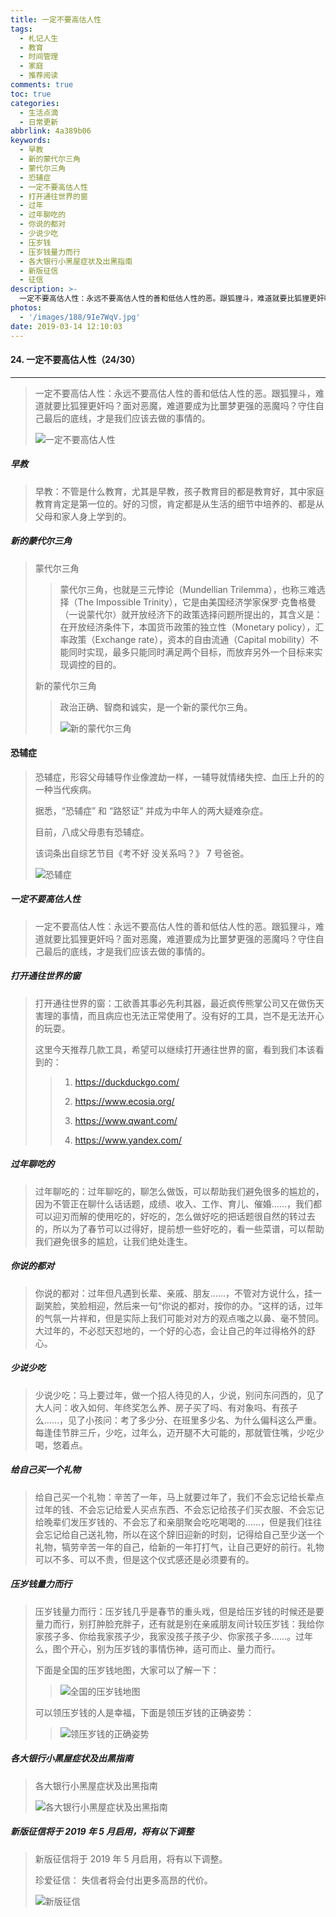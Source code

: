 ```yaml
---
title: 一定不要高估人性
tags:
  - 札记人生
  - 教育
  - 时间管理
  - 家庭
  - 推荐阅读
comments: true
toc: true
categories:
  - 生活点滴
  - 日常更新
abbrlink: 4a389b06
keywords:
  - 早教
  - 新的蒙代尔三角
  - 蒙代尔三角
  - 恐辅症
  - 一定不要高估人性
  - 打开通往世界的窗
  - 过年
  - 过年聊吃的
  - 你说的都对
  - 少说少吃
  - 压岁钱
  - 压岁钱量力而行
  - 各大银行小黑屋症状及出黑指南
  - 新版征信
  - 征信
description: >-
  一定不要高估人性：永远不要高估人性的善和低估人性的恶。跟狐狸斗，难道就要比狐狸更奸吗？面对恶魔，难道要成为比噩梦更强的恶魔吗？守住自己最后的底线，才是我们应该去做的事情的。
photos:
  - '/images/188/9Ie7WqV.jpg'
date: 2019-03-14 12:10:03
---
```

<script type="text/javascript" src="/js/src/bai.js"></script>

#### 24. 一定不要高估人性（24/30）
---
> 一定不要高估人性：永远不要高估人性的善和低估人性的恶。跟狐狸斗，难道就要比狐狸更奸吗？面对恶魔，难道要成为比噩梦更强的恶魔吗？守住自己最后的底线，才是我们应该去做的事情的。
>
> ![一定不要高估人性](/images/188/sYgaE9J.png)

##### 早教
> 早教：不管是什么教育，尤其是早教，孩子教育目的都是教育好，其中家庭教育肯定是第一位的。好的习惯，肯定都是从生活的细节中培养的、都是从父母和家人身上学到的。

##### 新的蒙代尔三角
> 蒙代尔三角
>
>> 蒙代尔三角，也就是三元悖论（Mundellian Trilemma），也称三难选择（The Impossible Trinity），它是由美国经济学家保罗·克鲁格曼（一说蒙代尔）就开放经济下的政策选择问题所提出的，其含义是：在开放经济条件下，本国货币政策的独立性（Monetary policy），汇率政策（Exchange rate），资本的自由流通（Capital mobility）不能同时实现，最多只能同时满足两个目标，而放弃另外一个目标来实现调控的目的。
>
> 新的蒙代尔三角
>
>> 政治正确、智商和诚实，是一个新的蒙代尔三角。
>>
>> ![新的蒙代尔三角](/images/188/aj7UgMA.png)

#### 恐辅症
> 恐辅症，形容父母辅导作业像渡劫一样，一辅导就情绪失控、血压上升的的一种当代疾病。
>
> 据悉，“恐辅症” 和 “路怒证” 并成为中年人的两大疑难杂症。
>
> 目前，八成父母患有恐辅症。
>
> 该词条出自综艺节目《考不好 没关系吗？》 7 号爸爸。
>
> ![恐辅症](/images/188/tMBjm6m.png)

##### 一定不要高估人性
> 一定不要高估人性：永远不要高估人性的善和低估人性的恶。跟狐狸斗，难道就要比狐狸更奸吗？面对恶魔，难道要成为比噩梦更强的恶魔吗？守住自己最后的底线，才是我们应该去做的事情的。

##### 打开通往世界的窗
> 打开通往世界的窗：工欲善其事必先利其器，最近疯传熊掌公司又在做伤天害理的事情，而且病应也无法正常使用了。没有好的工具，岂不是无法开心的玩耍。
>
> 这里今天推荐几款工具，希望可以继续打开通往世界的窗，看到我们本该看到的：
>
>> 1. https://duckduckgo.com/
>>
>> 2. https://www.ecosia.org/
>>
>> 3. https://www.qwant.com/
>>
>>4. https://www.yandex.com/

##### 过年聊吃的
> 过年聊吃的：过年聊吃的，聊怎么做饭，可以帮助我们避免很多的尴尬的，因为不管正在聊什么话话题，成绩、收入、工作、育儿、催婚……，我们都可以迎刃而解的使用吃的，好吃的，怎么做好吃的把话题很自然的转过去的，所以为了春节可以过得好，提前想一些好吃的，看一些菜谱，可以帮助我们避免很多的尴尬，让我们绝处逢生。

##### 你说的都对
> 你说的都对：过年但凡遇到长辈、亲戚、朋友……，不管对方说什么，挂一副笑脸，笑脸相迎，然后来一句“你说的都对，按你的办。“这样的话，过年的气氛一片祥和，但是实际上我们可能对对方的观点嗤之以鼻、毫不赞同。大过年的，不必怼天怼地的，一个好的心态，会让自己的年过得格外的舒心。

##### 少说少吃
> 少说少吃：马上要过年，做一个招人待见的人，少说，别问东问西的，见了大人问：收入如何、年终奖怎么养、房子买了吗、有对象吗、有孩子么……，见了小孩问：考了多少分、在班里多少名、为什么偏科这么严重。每逢佳节胖三斤，少吃，过年么，迈开腿不大可能的，那就管住嘴，少吃少喝，悠着点。

##### 给自己买一个礼物
> 给自己买一个礼物：辛苦了一年，马上就要过年了，我们不会忘记给长辈点过年的钱、不会忘记给爱人买点东西、不会忘记给孩子们买衣服、不会忘记给晚辈们发压岁钱的、不会忘了和亲朋聚会吃吃喝喝的……，但是我们往往会忘记给自己送礼物，所以在这个辞旧迎新的时刻，记得给自己至少送一个礼物，犒劳辛苦一年的自己，给新的一年打打气，让自己更好的前行。礼物可以不多、可以不贵，但是这个仪式感还是必须要有的。

##### 压岁钱量力而行
> 压岁钱量力而行：压岁钱几乎是春节的重头戏，但是给压岁钱的时候还是要量力而行，别打肿脸充胖子，还有就是别在亲戚朋友间计较压岁钱：我给你家孩子多、你给我家孩子少，我家没孩子孩子少、你家孩子多……。过年么，图个开心，别为压岁钱的事情伤神，适可而止、量力而行。
>
> 下面是全国的压岁钱地图，大家可以了解一下：
>
>> ![全国的压岁钱地图](/images/188/yZsZE07.png)
>
> 可以领压岁钱的人是幸福，下面是领压岁钱的正确姿势：
>
>> ![领压岁钱的正确姿势](/images/188/KMK5vKl.png)

##### 各大银行小黑屋症状及出黑指南
> 各大银行小黑屋症状及出黑指南
>
> ![各大银行小黑屋症状及出黑指南](/images/188/8CvEjF5.png)

##### 新版征信将于 2019 年 5 月启用，将有以下调整
> 新版征信将于 2019 年 5 月启用，将有以下调整。
>
> 珍爱征信： 失信者将会付出更多高昂的代价。
>
> ![新版征信](/images/188/mNFy10J.png)
